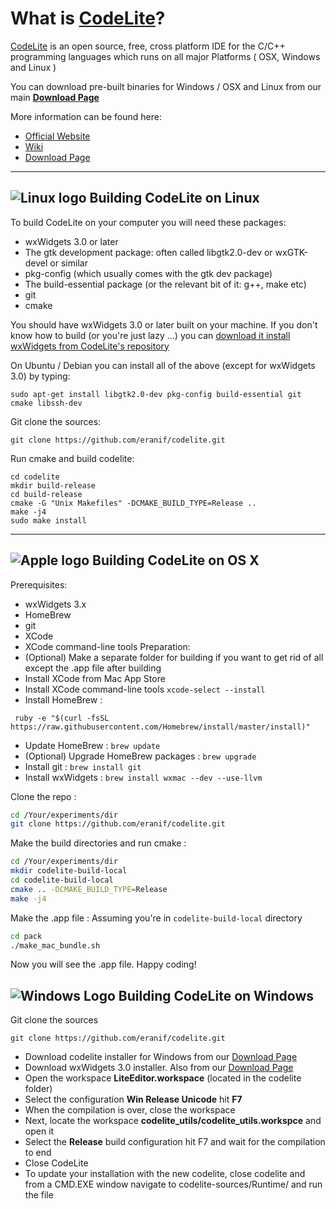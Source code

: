 
What is [CodeLite][2]?
====

[CodeLite][3] is an open source, free, cross platform IDE for the C/C++ programming languages which runs on all major Platforms ( OSX, Windows and Linux )

You can download pre-built binaries for Windows / OSX and Linux from our main **[Download Page][4]**

More information can be found here:

 - [Official Website][5]
 - [Wiki][6]
 - [Download Page][11]
 
----------


![Linux logo][7] Building CodeLite on Linux
----

To build CodeLite on your computer you will need these packages:

 - wxWidgets 3.0 or later
 - The gtk development package: often called libgtk2.0-dev or wxGTK-devel or similar
 - pkg-config (which usually comes with the gtk dev package)
 - The build-essential package (or the relevant bit of it: g++, make etc)
 - git
 - cmake

You should have wxWidgets 3.0 or later built on your machine. If you don't know how to build (or you're just lazy ...) you can [download it install wxWidgets from CodeLite's repository][8]


On Ubuntu / Debian you can install all of the above (except for wxWidgets 3.0) by typing:

    sudo apt-get install libgtk2.0-dev pkg-config build-essential git cmake libssh-dev

Git clone the sources:

    git clone https://github.com/eranif/codelite.git

Run cmake and build codelite:

    cd codelite
    mkdir build-release
    cd build-release
    cmake -G "Unix Makefiles" -DCMAKE_BUILD_TYPE=Release ..
    make -j4
    sudo make install

----------

![Apple logo][12] Building CodeLite on OS X
----
Prerequisites:
 - wxWidgets 3.x
 - HomeBrew
 - git
 - XCode
 - XCode command-line tools
 Preparation:
 - (Optional) Make a separate folder for building if you want to get rid of all except the .app file after building
 - Install XCode from Mac App Store
 - Install XCode command-line tools `xcode-select --install`
 - Install HomeBrew :
```
 ruby -e "$(curl -fsSL https://raw.githubusercontent.com/Homebrew/install/master/install)"
```
 - Update HomeBrew : `brew update`
 - (Optional) Upgrade HomeBrew packages : `brew upgrade`
 - Install git : `brew install git`
 - Install wxWidgets : `brew install wxmac --dev --use-llvm`
 

Clone the repo :

  ```bash
  cd /Your/experiments/dir
  git clone https://github.com/eranif/codelite.git
  ```
 
 Make the build directories and run cmake :
 
  ```bash
  cd /Your/experiments/dir
  mkdir codelite-build-local
  cd codelite-build-local
  cmake .. -DCMAKE_BUILD_TYPE=Release
  make -j4
  ```
 
 Make the .app file :
 Assuming you're in `codelite-build-local` directory
 
  ```bash
  cd pack
  ./make_mac_bundle.sh
  ```
Now you will see the .app file. Happy coding!

![Windows Logo][9] Building CodeLite on Windows
----
Git clone the sources

    git clone https://github.com/eranif/codelite.git


 - Download codelite installer for Windows from our [Download Page][10]
 - Download wxWidgets 3.0 installer. Also from our [Download Page][11]
 - Open the workspace **LiteEditor.workspace** (located in the codelite folder)
 - Select the configuration **Win Release Unicode** hit **F7**
 - When the compilation is over, close the workspace
 - Next, locate the workspace **codelite_utils/codelite_utils.workspce** and open it
 - Select the **Release** build configuration hit F7 and wait for the compilation to end
 - Close CodeLite
 - To update your installation with the new codelite, close codelite and from a CMD.EXE window navigate to codelite-sources/Runtime/ and run the file 


  [1]: http://codelite.org/images/logo.png
  [2]: http://codelite.org
  [3]: http://codelite.org
  [4]: http://codelite.org/support.php
  [5]: http://codelite.org
  [6]: http://wiki.codelite.org
  [7]: http://wxcrafter.codelite.org/img/linux.png
  [8]: http://www.codelite.org/LiteEditor/WxWidgets30Binaries
  [9]: http://wxcrafter.codelite.org/img/windows.png
  [10]: http://codelite.org/support.php
  [11]: http://codelite.org/support.php
  [12]: https://lh6.googleusercontent.com/-OMHi1w_3gNk/AAAAAAAAAAI/AAAAAAAAAAA/NrDEagpDUQI/s46-c-k-no/photo.jpg
